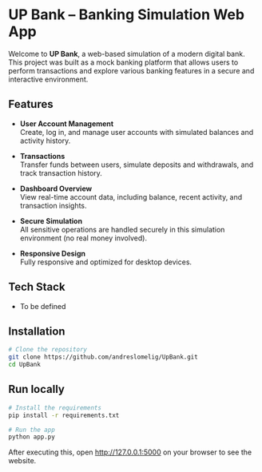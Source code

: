 # UP Bank – Banking Simulation Web App

Welcome to **UP Bank**, a web-based simulation of a modern digital bank. This project was built as a mock banking platform that allows users to perform transactions and explore various banking features in a secure and interactive environment.

## Features

- **User Account Management**  
  Create, log in, and manage user accounts with simulated balances and activity history.

- **Transactions**  
  Transfer funds between users, simulate deposits and withdrawals, and track transaction history.

- **Dashboard Overview**  
  View real-time account data, including balance, recent activity, and transaction insights.

- **Secure Simulation**  
  All sensitive operations are handled securely in this simulation environment (no real money involved).

- **Responsive Design**  
  Fully responsive and optimized for desktop devices.

## Tech Stack
  - To be defined

## Installation

```bash
# Clone the repository
git clone https://github.com/andreslomelig/UpBank.git
cd UpBank

```
## Run locally
```bash
# Install the requirements
pip install -r requirements.txt

# Run the app
python app.py
```
After executing this, open http://127.0.0.1:5000 on your browser to see the website.

